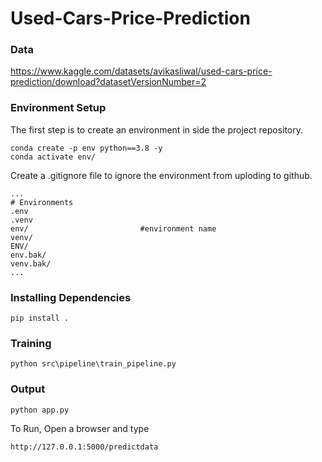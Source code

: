 # Used-Cars-Price-Prediction

### Data

https://www.kaggle.com/datasets/avikasliwal/used-cars-price-prediction/download?datasetVersionNumber=2

### Environment Setup

The first step is to create an environment in side the project repository.

```
conda create -p env python==3.8 -y
conda activate env/
```

Create a .gitignore file to ignore the environment from uploding to github.

```
...
# Environments
.env
.venv
env/                         #environment name
venv/
ENV/
env.bak/
venv.bak/
...
```

### Installing Dependencies

`pip install .`

### Training

`python src\pipeline\train_pipeline.py`

### Output

`python app.py`

To Run, Open a browser and type

`http://127.0.0.1:5000/predictdata`
